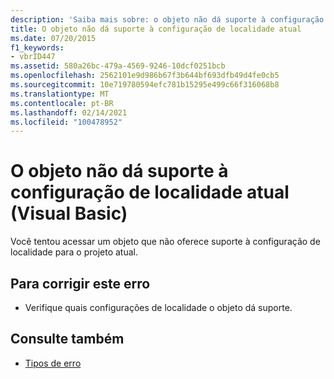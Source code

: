 ```yaml
---
description: 'Saiba mais sobre: o objeto não dá suporte à configuração de localidade atual (Visual Basic)'
title: O objeto não dá suporte à configuração de localidade atual
ms.date: 07/20/2015
f1_keywords:
- vbrID447
ms.assetid: 580a26bc-479a-4569-9246-10dcf0251bcb
ms.openlocfilehash: 2562101e9d986b67f3b644bf693dfb49d4fe0cb5
ms.sourcegitcommit: 10e719780594efc781b15295e499c66f316068b8
ms.translationtype: MT
ms.contentlocale: pt-BR
ms.lasthandoff: 02/14/2021
ms.locfileid: "100478952"
---
```

# <a name="object-doesnt-support-current-locale-setting-visual-basic"></a>O objeto não dá suporte à configuração de localidade atual (Visual Basic)

Você tentou acessar um objeto que não oferece suporte à configuração de localidade para o projeto atual.  
  
## <a name="to-correct-this-error"></a>Para corrigir este erro  
  
- Verifique quais configurações de localidade o objeto dá suporte.  
  
## <a name="see-also"></a>Consulte também

- [Tipos de erro](../programming-guide/language-features/error-types.md)
